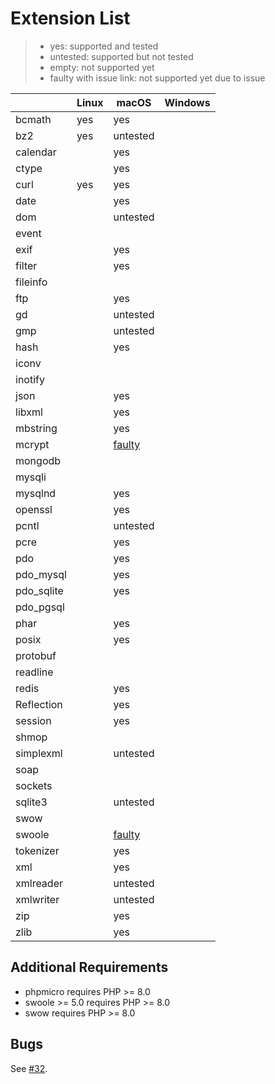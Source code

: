 # Extension List

> - yes: supported and tested
> - untested: supported but not tested
> - empty: not supported yet
> - faulty with issue link: not supported yet due to issue

|            | Linux | macOS                                                              | Windows |
|------------|-------|--------------------------------------------------------------------|---------|
| bcmath     | yes   | yes                                                                |         |
| bz2        | yes   | untested                                                           |         |
| calendar   |       | yes                                                                |         |
| ctype      |       | yes                                                                |         |
| curl       | yes   | yes                                                                |         |
| date       |       | yes                                                                |         | 
| dom        |       | untested                                                           |         |
| event      |       |                                                                    |         |
| exif       |       | yes                                                                |         |
| filter     |       | yes                                                                |         |
| fileinfo   |       |                                                                    |         |
| ftp        |       | yes                                                                |         |
| gd         |       | untested                                                           |         |
| gmp        |       | untested                                                           |         |
| hash       |       | yes                                                                |         |
| iconv      |       |                                                                    |         |
| inotify    |       |                                                                    |         |
| json       |       | yes                                                                |         |
| libxml     |       | yes                                                                |         |
| mbstring   |       | yes                                                                |         |
| mcrypt     |       | [faulty](https://github.com/crazywhalecc/static-php-cli/issues/32) |         |
| mongodb    |       |                                                                    |         |
| mysqli     |       |                                                                    |         |
| mysqlnd    |       | yes                                                                |         |
| openssl    |       | yes                                                                |         |
| pcntl      |       | untested                                                           |         |
| pcre       |       | yes                                                                |         |
| pdo        |       | yes                                                                |         |
| pdo_mysql  |       | yes                                                                |         |
| pdo_sqlite |       | yes                                                                |         |
| pdo_pgsql  |       |                                                                    |         |
| phar       |       | yes                                                                |         |
| posix      |       | yes                                                                |         |
| protobuf   |       |                                                                    |         |
| readline   |       |                                                                    |         |
| redis      |       | yes                                                                |         |
| Reflection |       | yes                                                                |         |
| session    |       | yes                                                                |         |
| shmop      |       |                                                                    |         |
| simplexml  |       | untested                                                           |         |
| soap       |       |                                                                    |         |
| sockets    |       |                                                                    |         |
| sqlite3    |       | untested                                                           |         |
| swow       |       |                                                                    |         |
| swoole     |       | [faulty](https://github.com/crazywhalecc/static-php-cli/issues/32) |         |
| tokenizer  |       | yes                                                                |         |
| xml        |       | yes                                                                |         |
| xmlreader  |       | untested                                                           |         |
| xmlwriter  |       | untested                                                           |         |
| zip        |       | yes                                                                |         |
| zlib       |       | yes                                                                |         |

## Additional Requirements

- phpmicro requires PHP >= 8.0
- swoole >= 5.0 requires PHP >= 8.0
- swow requires PHP >= 8.0

## Bugs

See [#32](https://github.com/crazywhalecc/static-php-cli/issues/32).

